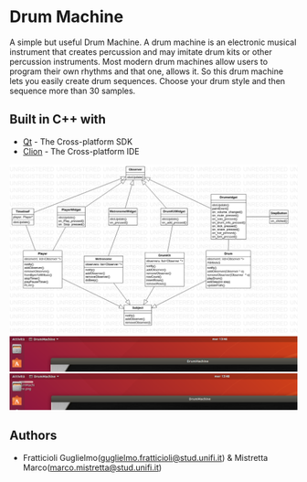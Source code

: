 # Drum Machine

A simple but useful Drum Machine. 
A drum machine is an electronic musical instrument that creates percussion and may imitate drum kits or other percussion instruments. 
Most modern drum machines allow users to program their own rhythms and that one, allows it.
So this drum machine lets you easily create drum sequences. 
Choose your drum style and then sequence more than 30 samples.

## Built in C++ with

* [Qt](https://www.qt.io) - The Cross-platform SDK
* [Clion](https://www.jetbrains.com) - The Cross-platform IDE

![](README%20images/DrumMachineUML.png)
![](README%20images/DrumMachine.png)
![](README%20images/DrumMachine2.png)

 
## Authors

* Fratticioli Guglielmo(guglielmo.fratticioli@stud.unifi.it) & Mistretta Marco(marco.mistretta@stud.unifi.it) 
